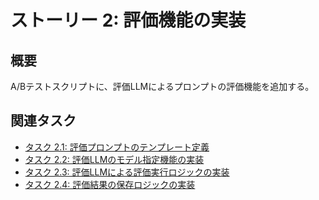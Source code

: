 # ストーリー 2: 評価機能の実装

## 概要

A/Bテストスクリプトに、評価LLMによるプロンプトの評価機能を追加する。

## 関連タスク

*   [タスク 2.1: 評価プロンプトのテンプレート定義](task_2_1_define_evaluation_prompt_template.md)
*   [タスク 2.2: 評価LLMのモデル指定機能の実装](task_2_2_implement_evaluation_llm_model_selection.md)
*   [タスク 2.3: 評価LLMによる評価実行ロジックの実装](task_2_3_implement_evaluation_llm_execution.md)
*   [タスク 2.4: 評価結果の保存ロジックの実装](task_2_4_implement_evaluation_result_saving.md)
